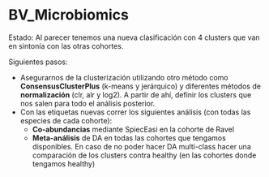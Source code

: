 # BV_Microbiomics
Estado:
Al parecer tenemos una nueva clasificación con 4 clusters que van en sintonía con las otras cohortes.

Siguientes pasos:
- Asegurarnos de la clusterización utilizando otro método como **ConsensusClusterPlus** (k-means y jerárquico) y diferentes métodos de **normalización** (clr, alr y log2). A partir de ahí, definir los clusters que nos salen para todo el análisis posterior.
- Con las etiquetas nuevas correr los siguientes análisis (con todas las especies de cada cohorte):
  - **Co-abundancias** mediante SpiecEasi en la cohorte de Ravel
  - **Meta-análisis** de DA en todas las cohortes que tengamos disponibles. En caso de no poder hacer DA multi-class hacer una comparación de los clusters contra healthy (en las cohortes donde tengamos healthy)